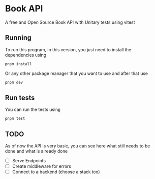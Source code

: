 # Book API

A free and Open Source Book API with Unitary tests using vitest

## Running

To run this program, in this version, you just need to install the dependencies using

```bash
pnpm install
```

Or any other package manager that you want to use and after that use

```bash
pnpm dev
```

## Run tests

You can run the tests using

```bash
pnpm test
```

## TODO

As of now the API is very basic, you can see here what still needs to be done and what is already done

- [ ] Serve Endpoints
- [ ] Create middleware for errors
- [ ] Connect to a backend (choose a stack too)
